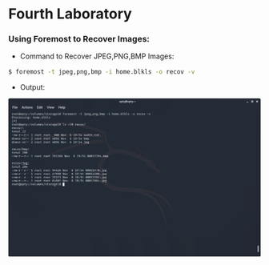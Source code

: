 # Fourth Laboratory

### Using Foremost to Recover Images:

- Command to Recover JPEG,PNG,BMP Images:
```sh
$ foremost -t jpeg,png,bmp -i home.blkls -o recov -v
```

- Output:

![Foremost Output](./Pictures/Foremost.png)

